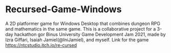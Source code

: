 # Recursed-Game-Windows
A 2D platformer game for Windows Desktop that combines dungeon RPG and mathematics in the same game. This is a collaborative project for a 3-day hackathon gor Binus University Game Development Jam 2021, made by Izra Giffari, Isaiah Jamiel(@IniJamiel), and myself. Link for the game https://ntcstudio.itch.io/re-cursed
